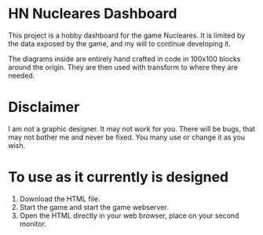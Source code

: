 # HN Nucleares Dashboard

This project is a hobby dashboard for the game Nucleares.
It is limited by the data exposed by the game, and my will to continue developing it.

The diagrams inside are entirely hand crafted in code in 100x100 blocks around the origin.
They are then used with transform to where they are needed.

# Disclaimer

I am not a graphic designer.
It may not work for you.
There will be bugs, that may not bother me and never be fixed.
You many use or change it as you wish.

# To use as it currently is designed

1. Download the HTML file.
2. Start the game and start the game webserver.
3. Open the HTML directly in your web browser, place on your second monitor.
